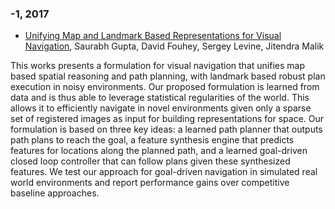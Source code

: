### -1, 2017
- [Unifying Map and Landmark Based Representations for Visual Navigation](http://arxiv.org/abs/1712.08125v1), Saurabh Gupta, David Fouhey, Sergey Levine, Jitendra Malik

This works presents a formulation for visual navigation that unifies map
based spatial reasoning and path planning, with landmark based robust plan
execution in noisy environments. Our proposed formulation is learned from data
and is thus able to leverage statistical regularities of the world. This allows
it to efficiently navigate in novel environments given only a sparse set of
registered images as input for building representations for space. Our
formulation is based on three key ideas: a learned path planner that outputs
path plans to reach the goal, a feature synthesis engine that predicts features
for locations along the planned path, and a learned goal-driven closed loop
controller that can follow plans given these synthesized features. We test our
approach for goal-driven navigation in simulated real world environments and
report performance gains over competitive baseline approaches.
